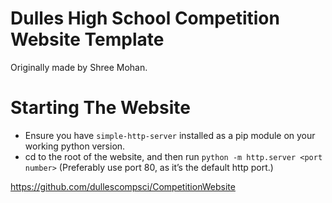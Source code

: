 # Dulles High School Competition Website Template
Originally made by Shree Mohan.

# Starting The Website
* Ensure you have ``simple-http-server`` installed as a pip module on your working python version.
* cd to the root of the website, and then run ``python -m http.server <port number>`` (Preferably use port 80, as it’s the default http port.)

https://github.com/dullescompsci/CompetitionWebsite